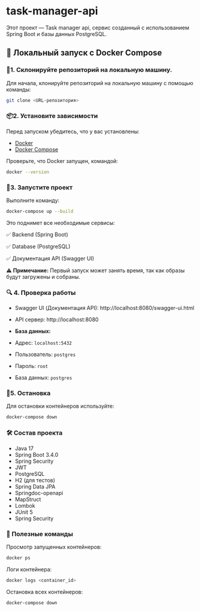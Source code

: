 # task-manager-api

Этот проект — Task manager api, сервис созданный с использованием Spring Boot и базы данных PostgreSQL.

## 🚀 Локальный запуск с Docker Compose
### 💾**1. Склонируйте репозиторий на локальную машину.**
Для начала, клонируйте репозиторий на локальную машину с помощью команды:

```sh
git clone <URL-репозитория>
```
### 📦**2. Установите зависимости**
Перед запуском убедитесь, что у вас установлены:
- [Docker](https://www.docker.com/)
- [Docker Compose](https://docs.docker.com/compose/)

Проверьте, что Docker запущен, командой:
```sh
docker --version
```
### 🌱**3. Запустите проект**
   Выполните команду:

```sh
docker-compose up --build
```
Это поднимет все необходимые сервисы:

✅ Backend (Spring Boot)

✅ Database (PostgreSQL)

✅ Документация API (Swagger UI)

⚠️ **Примечание:** Первый запуск может занять время, так как образы будут загружены и собраны.

### 🔍 **4. Проверка работы**

- Swagger UI (Документация API): http://localhost:8080/swagger-ui.html

- API сервер: http://localhost:8080


- **База данных:**
- Адрес: `localhost:5432`
- Пользователь: `postgres`
- Пароль: `root`
- База данных: `postgres`

### 🛑**5. Остановка**
Для остановки контейнеров используйте:

```sh
docker-compose down
```
### **🛠️ Состав проекта**
- Java 17
- Spring Boot 3.4.0
- Spring Security
- JWT
- PostgreSQL
- H2 (для тестов)
- Spring Data JPA
- Springdoc-openapi
- MapStruct
- Lombok
- JUnit 5
- Spring Security

### **🔧 Полезные команды**
  Просмотр запущенных контейнеров:

```sh
docker ps
```
Логи контейнера:

```sh
docker logs <container_id>
```
Остановка всех контейнеров:

```sh
docker-compose down
```

